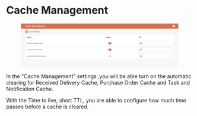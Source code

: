 # Cache Management

<figure><img src="../../.gitbook/assets/image (1) (1) (1) (1) (1) (1) (1) (1) (1) (1) (1) (1).png" alt=""><figcaption></figcaption></figure>

In the "Cache Management" settings ,you will be able turn on the automatic clearing for Received Delivery Cache, Purchase Order Cache and Task and Notification Cache.&#x20;

With the Time to live, short TTL, you are able to configure how much time passes before a cache is cleared.&#x20;
